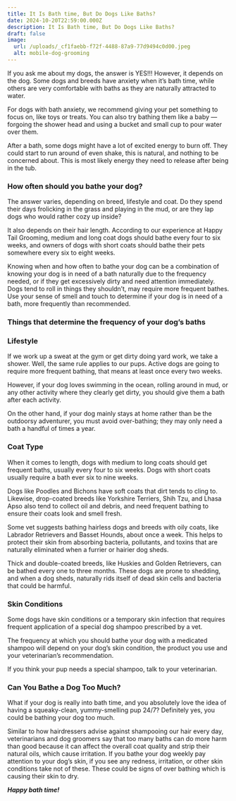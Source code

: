 ```yaml
---
title: It Is Bath time, But Do Dogs Like Baths?
date: 2024-10-20T22:59:00.000Z
description: It Is Bath time, But Do Dogs Like Baths?
draft: false
image:
  url: /uploads/_cf1faebb-f72f-4488-87a9-77d9494c0d00.jpeg
  alt: mobile-dog-grooming
---
```

If you ask me about my dogs, the answer is YES!!! However, it depends on the dog. Some dogs and breeds have anxiety when it’s bath time, while others are very comfortable with baths as they are naturally attracted to water. 

For dogs with bath anxiety, we recommend giving your pet something to focus on, like toys or treats. You can also try bathing them like a baby — forgoing the shower head and using a bucket and small cup to pour water over them.

After a bath, some dogs might have a lot of excited energy to burn off. They could start to run around of even shake, this is natural, and nothing to be concerned about. This is most likely energy they need to release after being in the tub.

### How often should you bathe your dog?

The answer varies, depending on breed, lifestyle and coat. Do they spend their days frolicking in the grass and playing in the mud, or are they lap dogs who would rather cozy up inside?

It also depends on their hair length. According to our experience at Happy Tail Grooming, medium and long coat dogs should bathe every four to six weeks, and owners of dogs with short coats should bathe their pets somewhere every six to eight weeks.

Knowing when and how often to bathe your dog can be a combination of knowing your dog is in need of a bath naturally due to the frequency needed, or if they get excessively dirty and need attention immediately. Dogs tend to roll in things they shouldn’t, may require more frequent bathes. Use your sense of smell and touch to determine if your dog is in need of a bath, more frequently than recommended. 

### Things that determine the frequency of your dog’s baths

### Lifestyle

If we work up a sweat at the gym or get dirty doing yard work, we take a shower. Well, the same rule applies to our pups. Active dogs are going to require more frequent bathing, that means at least once every two weeks.

However, if your dog loves swimming in the ocean, rolling around in mud, or any other activity where they clearly get dirty, you should give them a bath after each activity.

On the other hand, if your dog mainly stays at home rather than be the outdoorsy adventurer, you must avoid over-bathing; they may only need a bath a handful of times a year.

### Coat Type

When it comes to length, dogs with medium to long coats should get frequent baths, usually every four to six weeks. Dogs with short coats usually require a bath ever six to nine weeks.

Dogs like Poodles and Bichons have soft coats that dirt tends to cling to. Likewise, drop-coated breeds like Yorkshire Terriers, Shih Tzu, and Lhasa Apso also tend to collect oil and debris, and need frequent bathing to ensure their coats look and smell fresh.

Some vet suggests bathing hairless dogs and breeds with oily coats, like Labrador Retrievers and Basset Hounds, about once a week. This helps to protect their skin from absorbing bacteria, pollutants, and toxins that are naturally eliminated when a furrier or hairier dog sheds.

Thick and double-coated breeds, like Huskies and Golden Retrievers, can be bathed every one to three months. These dogs are prone to shedding, and when a dog sheds, naturally rids itself of dead skin cells and bacteria that could be harmful.

### Skin Conditions

Some dogs have skin conditions or a temporary skin infection that requires frequent application of a special dog shampoo prescribed by a vet.

The frequency at which you should bathe your dog with a medicated shampoo will depend on your dog’s skin condition, the product you use and your veterinarian’s recommendation. 

If you think your pup needs a special shampoo, talk to your veterinarian.

### Can You Bathe a Dog Too Much?

What if your dog is really into bath time, and you absolutely love the idea of having a squeaky-clean, yummy-smelling pup 24/7? Definitely yes, you could be bathing your dog too much. 

Similar to how hairdressers advise against shampooing our hair every day, veterinarians and dog groomers say that too many baths can do more harm than good because it can affect the overall coat quality and strip their natural oils, which cause irritation. If you bathe your dog weekly pay attention to your dog’s skin, if you see any redness, irritation, or other skin conditions take not of these. These could be signs of over bathing which is causing their skin to dry. 

***Happy bath time!***
